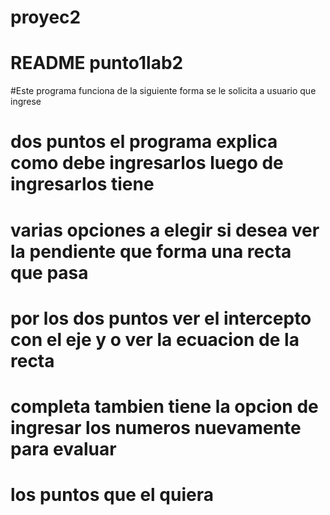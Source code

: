 # proyec2
# README punto1lab2

#Este programa funciona de la siguiente forma se le solicita a usuario que ingrese
# dos puntos  el programa explica como debe ingresarlos luego de ingresarlos tiene 
# varias opciones a elegir si desea ver la pendiente que forma una recta que pasa
# por los dos puntos ver el intercepto con el eje y o ver la ecuacion de la recta
# completa tambien tiene la opcion de ingresar los numeros nuevamente para evaluar
# los puntos que el quiera
